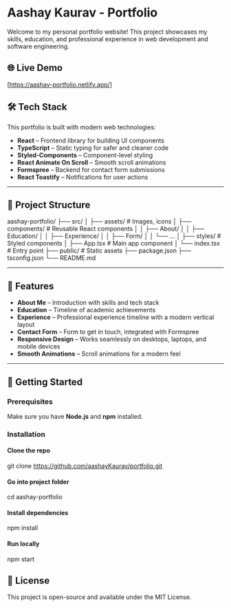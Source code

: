 # Aashay Kaurav - Portfolio

Welcome to my personal portfolio website! This project showcases my skills, education, and professional experience in web development and software engineering.

## 🌐 Live Demo
[https://aashay-portfolio.netlify.app/]

## 🛠 Tech Stack
This portfolio is built with modern web technologies:

- **React** – Frontend library for building UI components
- **TypeScript** – Static typing for safer and cleaner code
- **Styled-Components** – Component-level styling
- **React Animate On Scroll** – Smooth scroll animations
- **Formspree** – Backend for contact form submissions
- **React Toastify** – Notifications for user actions

---

## 📂 Project Structure

aashay-portfolio/
├── src/
│ ├── assets/ # Images, icons
│ ├── components/ # Reusable React components
│ │ ├── About/
│ │ ├── Education/
│ │ ├── Experience/
│ │ ├── Form/
│ │ └── ...
│ ├── styles/ # Styled components
│ ├── App.tsx # Main app component
│ └── index.tsx # Entry point
├── public/ # Static assets
├── package.json
├── tsconfig.json
└── README.md


---

## 🎨 Features

- **About Me** – Introduction with skills and tech stack
- **Education** – Timeline of academic achievements
- **Experience** – Professional experience timeline with a modern vertical layout
- **Contact Form** – Form to get in touch, integrated with Formspree
- **Responsive Design** – Works seamlessly on desktops, laptops, and mobile devices
- **Smooth Animations** – Scroll animations for a modern feel

---

## 🚀 Getting Started

### Prerequisites
Make sure you have **Node.js** and **npm** installed.

### Installation
#### Clone the repo
git clone https://github.com/aashayKaurav/portfolio.git

#### Go into project folder
cd aashay-portfolio

#### Install dependencies
npm install

#### Run locally
npm start


## 📄 License

This project is open-source and available under the MIT License.